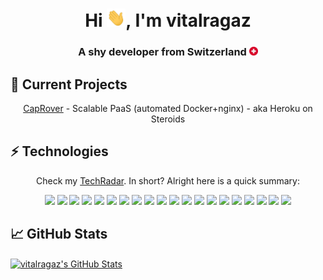 <h1 align="center">Hi <img src="./assets/hand_wave.gif" width="30px">, I'm vitalragaz</h1> 

<h3 align="center">A shy developer from Switzerland <img src="./assets/switzerland.svg" width="14"/> </h3>


## 🌱 Current Projects
<p align="center"><a href="https://github.com/caprover/caprover">CapRover</a> - Scalable PaaS (automated Docker+nginx) - aka Heroku on Steroids</p>

## ⚡ Technologies

<p align="center">
Check my <a href="https://radar.thoughtworks.com/?sheetId=https%3A%2F%2Fdocs.google.com%2Fspreadsheets%2Fd%2F124Ww661HfmuEW2h5z3TU2bgIXMdNdvUlCPh7cDrQBKQ%2Fedit%23gid%3D0">TechRadar</a>. In short? Alright here is a quick summary:
</p>
<p align="center">
<!-- C# Stack !-->
<img src="https://img.shields.io/badge/c_sharp-189f20.svg?&style=for-the-badge&logo=c-sharp&logoColor=white" height="25"/>
<img src="https://img.shields.io/badge/.net_5-6a4097.svg?&style=for-the-badge&logo=.net&logoColor=white" height="25"/>
<!-- JS Stack !-->
<img src="https://img.shields.io/badge/javascript-F7DF1E.svg?&style=for-the-badge&logo=javascript&logoColor=white" height="25"/>
<img src="https://img.shields.io/badge/-NodeJs-6cc048.svg?&style=for-the-badge&logo=node.js&logoColor=white" height="25"/>
<img src="https://img.shields.io/badge/-React-14cbea.svg?&style=for-the-badge&logo=react&logoColor=white" height="25"/>
<img src="https://img.shields.io/badge/-React_Native-000000.svg?&style=for-the-badge&logo=react&logoColor=white" height="25"/>
<img src="https://img.shields.io/badge/-TypeScript-007ACC.svg?&style=for-the-badge&logo=typescript&logoColor=white" height="25"/>
<img src="https://img.shields.io/badge/-Cypress-17202C.svg?&style=for-the-badge&logo=cypress&logoColor=white" height="25"/>
<img src="https://img.shields.io/badge/-GraphQL-E10098.svg?&style=for-the-badge&logo=graphql&logoColor=white" height="25"/>

<!--- Other Stacks !-->
<img src="https://img.shields.io/badge/php-8892BF.svg?&style=for-the-badge&logo=php&logoColor=white" height="25"/>

<!-- Databases !-->
<img src="https://img.shields.io/badge/-MongoDB-15a551.svg?&style=for-the-badge&logo=mongodb&logoColor=white" height="25"/>
<img src="https://img.shields.io/badge/MSSQL-cc2927.svg?&style=for-the-badge&logo=microsoft-sql-server&logoColor=white" height="25"/>
<img src="https://img.shields.io/badge/-PostgreSQL-336791.svg?&style=for-the-badge&logo=postgresql&logoColor=white" height="25"/>
<img src="https://img.shields.io/badge/sqlite-003B57.svg?&style=for-the-badge&logo=sqlite&logoColor=white" height="25"/>

<!-- Cloud !-->
<img src="https://img.shields.io/badge/-Azure-232F7E.svg?&style=for-the-badge&logo=microsoft-azure&logoColor=white" height="25"/>
<img src="https://img.shields.io/badge/firebase-FFCA28.svg?&style=for-the-badge&logo=firebase&logoColor=white" height="25"/>


<!-- Tools !-->
<img src="https://img.shields.io/badge/Docker-007ACC.svg?&style=for-the-badge&logo=docker&logoColor=white" height="25"/>
<img src="https://img.shields.io/badge/Kubernetes-326CE5.svg?&style=for-the-badge&logo=kubernetes&logoColor=white" height="25"/>
<img src="https://img.shields.io/badge/-Github-000.svg?&style=for-the-badge&logo=github&logoColor=white" height="25"/>
<img src="https://img.shields.io/badge/VS%20Code-007ACC.svg?&style=for-the-badge&logo=visual-studio-code&logoColor=white" height="25"/>
</p>


## &#x1f4c8; GitHub Stats
<a href="https://github.com/vitalragaz/vitalragaz">
  <img align="center" src="https://github-readme-stats.vercel.app/api?username=vitalragaz&show_icons=true&line_height=27&count_private=true&title_color=ffffff&text_color=c9cacc&icon_color=9e9e9e&bg_color=1d1f21&hide=stars" alt="vitalragaz's GitHub Stats" />
</a>


<!--
For ICON With Text
    https://img.shields.io/badge/HereText-FF9800.svg?&style=for-the-badge&logo=HereIconName&logoColor=white
    
For Github Stats
    https://github-readme-stats.vercel.app/api?username=HereUsername&show_icons=true
-->
